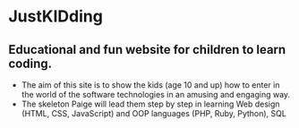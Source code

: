 # JustKIDding
## Educational and fun website for children to learn coding.
* The aim of this site is to show the kids (age 10 and up) how to enter in the world of the software technologies in an amusing and engaging way.
* The skeleton Paige will lead them step by step in learning Web design (HTML, CSS, JavaScript) and OOP languages (PHP, Ruby, Python), SQL
